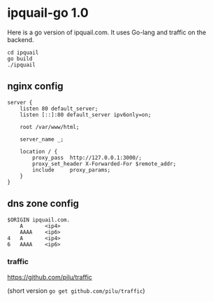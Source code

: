# ipquail-go 1.0 #
Here is a go version of ipquail.com. It uses Go-lang and traffic on the backend.

    cd ipquail
    go build
    ./ipquail

## nginx config ##

	server {
		listen 80 default_server;
		listen [::]:80 default_server ipv6only=on;

		root /var/www/html;

		server_name _;

		location / {
			proxy_pass	http://127.0.0.1:3000/;
			proxy_set_header X-Forwarded-For $remote_addr;
			include		proxy_params;
		}
	}

## dns zone config ##

	$ORIGIN ipquail.com.
		A		<ip4>
		AAAA	<ip6>
	4	A		<ip4>
	6	AAAA	<ip6>

### traffic ###

https://github.com/pilu/traffic

(short version `go get github.com/pilu/traffic`)


